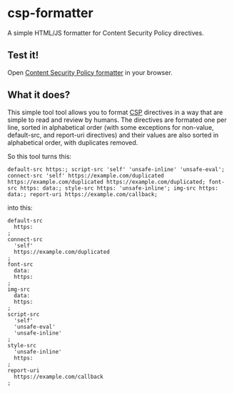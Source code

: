 # csp-formatter
A simple HTML/JS formatter for Content Security Policy directives.

## Test it!

Open [Content Security Policy formatter](https://rawcdn.githack.com/abautu/csp-formatter/main/index.html) in your browser.

## What it does?

This simple tool tool allows you to format [CSP](https://developer.mozilla.org/en-US/docs/Web/HTTP/CSP) directives in a way that are simple to read and review by humans.
The directives are formated one per line, sorted in alphabetical order (with some exceptions for non-value, default-src, and report-uri directives) and their values are also sorted in alphabetical order, with duplicates removed.

So this tool turns this:
```
default-src https:; script-src 'self' 'unsafe-inline' 'unsafe-eval'; connect-src 'self' https://example.com/duplicated https://example.com/duplicated https://example.com/duplicated; font-src https: data:; style-src https: 'unsafe-inline'; img-src https: data:; report-uri https://example.com/callback;
```
into this:
```
default-src
  https:
;
connect-src
  'self'
  https://example.com/duplicated
;
font-src
  data:
  https:
;
img-src
  data:
  https:
;
script-src
  'self'
  'unsafe-eval'
  'unsafe-inline'
;
style-src
  'unsafe-inline'
  https:
;
report-uri
  https://example.com/callback
;
```
